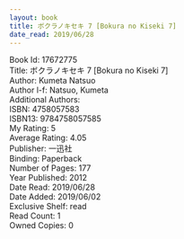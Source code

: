```yaml
---
layout: book
title: ボクラノキセキ 7 [Bokura no Kiseki 7]
date_read: 2019/06/28
---
```


Book Id: 17672775<br />
Title: ボクラノキセキ 7 [Bokura no Kiseki 7]<br />
Author: Kumeta Natsuo<br />
Author l-f: Natsuo, Kumeta<br />
Additional Authors: <br />
ISBN: 4758057583<br />
ISBN13: 9784758057585<br />
My Rating: 5<br />
Average Rating: 4.05<br />
Publisher: 一迅社<br />
Binding: Paperback<br />
Number of Pages: 177<br />
Year Published: 2012<br />
Date Read: 2019/06/28<br />
Date Added: 2019/06/02<br />
Exclusive Shelf: read<br />
Read Count: 1<br />
Owned Copies: 0<br />

